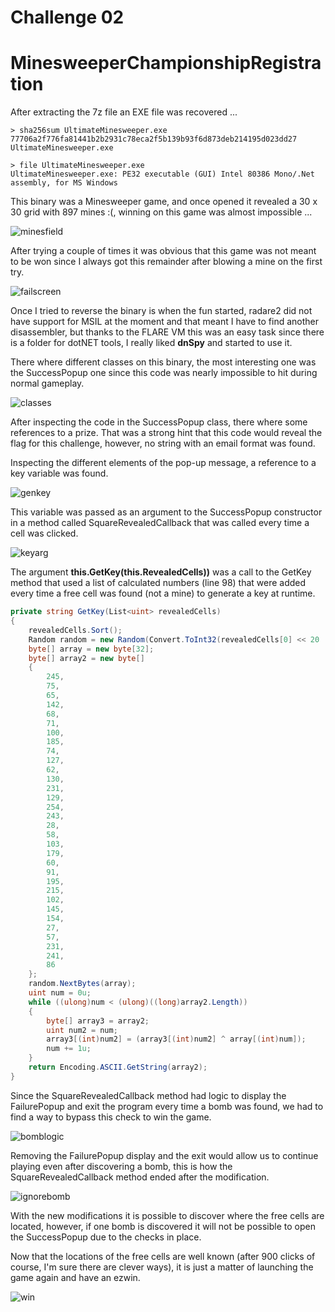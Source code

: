 # Challenge 02
# MinesweeperChampionshipRegistration

After extracting the 7z file an EXE file was recovered ...

```
> sha256sum UltimateMinesweeper.exe
77706a2f776fa81441b2b2931c78eca2f5b139b93f6d873deb214195d023dd27  UltimateMinesweeper.exe

> file UltimateMinesweeper.exe
UltimateMinesweeper.exe: PE32 executable (GUI) Intel 80386 Mono/.Net assembly, for MS Windows
```

This binary was a Minesweeper game, and once opened it revealed a 30 x 30 grid with 897 mines :(,
winning on this game was almost impossible ...

![minesfield](./imgs/minesfield.png)

After trying a couple of times it was obvious that this game was not meant to be won since I
always got this remainder after blowing a mine on the first try.

![failscreen](./imgs/failscreen.png)

Once I tried to reverse the binary is when the fun started, radare2 did not have support for MSIL
at the moment and that meant I have to find another disassembler, but thanks to the FLARE VM this
was an easy task since there is a folder for dotNET tools, I really liked **dnSpy** and started to use it.

There where different classes on this binary, the most interesting one was the SuccessPopup one
since this code was nearly impossible to hit during normal gameplay.

![classes](./imgs/classes.png)

After inspecting the code in the SuccessPopup class, there where some references to a prize. That
was a strong hint that this code would reveal the flag for this challenge, however, no string with
an email format was found.

Inspecting the different elements of the pop-up message, a reference to a key variable was found.

![genkey](./imgs/genkey.png)

This variable was passed as an argument to the SuccessPopup constructor in a method called
SquareRevealedCallback that was called every time a cell was clicked.

![keyarg](./imgs/keyarg.png)

The argument **this.GetKey(this.RevealedCells))** was a call to the GetKey method that used a list
of calculated numbers (line 98) that were added every time a free cell was found (not a mine) to
generate a key at runtime.

```cs
private string GetKey(List<uint> revealedCells)
{
	revealedCells.Sort();
	Random random = new Random(Convert.ToInt32(revealedCells[0] << 20 | revealedCells[1] << 10 | revealedCells[2]));
	byte[] array = new byte[32];
	byte[] array2 = new byte[]
	{
		245,
		75,
		65,
		142,
		68,
		71,
		100,
		185,
		74,
		127,
		62,
		130,
		231,
		129,
		254,
		243,
		28,
		58,
		103,
		179,
		60,
		91,
		195,
		215,
		102,
		145,
		154,
		27,
		57,
		231,
		241,
		86
	};
	random.NextBytes(array);
	uint num = 0u;
	while ((ulong)num < (ulong)((long)array2.Length))
	{
		byte[] array3 = array2;
		uint num2 = num;
		array3[(int)num2] = (array3[(int)num2] ^ array[(int)num]);
		num += 1u;
	}
	return Encoding.ASCII.GetString(array2);
}
```
Since the SquareRevealedCallback method had logic to display the FailurePopup and exit the program
every time a bomb was found, we had to find a way to bypass this check to win the game.

![bomblogic](./imgs/bomblogic.png)

Removing the FailurePopup display and the exit would allow us to continue playing even after
discovering a bomb, this is how the SquareRevealedCallback method ended after the modification.

![ignorebomb](./imgs/ignorebomb.png)

With the new modifications it is possible to discover where the free cells are located, however, if
one bomb is discovered it will not be possible to open the SuccessPopup due to the checks in place.

Now that the locations of the free cells are well known (after 900 clicks of course, I'm sure there
are clever ways), it is just a matter of launching the game again and have an ezwin.

![win](./imgs/win.png)
